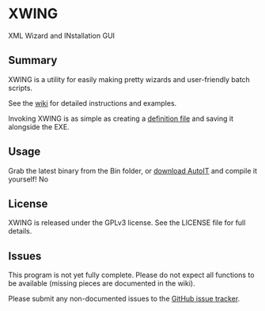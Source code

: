 # XWING
XML Wizard and INstallation GUI

## Summary
XWING is a utility for easily making pretty wizards and user-friendly batch scripts.

See the [wiki](https://github.com/mambojuice/XWING/wiki) for detailed instructions and examples.

Invoking XWING is as simple as creating a [definition file](https://github.com/mambojuice/XWING/wiki/Definition-File) and saving it alongside the EXE.

## Usage
Grab the latest binary from the Bin folder, or [download AutoIT](http://www.autoitscript.com) and compile it yourself! No

## License
XWING is released under the GPLv3 license. See the LICENSE file for full details.

## Issues
This program is not yet fully complete. Please do not expect all functions to be available (missing pieces are documented in the wiki).

Please submit any non-documented issues to the [GitHub issue tracker](https://github.com/mambojuice/XWING/issues).
